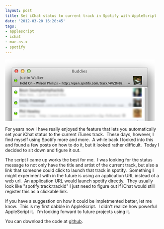 ```yaml
---
layout: post
title: Set iChat status to current track in Spotify with AppleScript
date: '2012-03-20 16:20:45'
tags:
- applescript
- ichat
- mac-os-x
- spotify
---
```


![](/content/images/2014/May/ichat-status-current-spotify-track.png)

For years now I have really enjoyed the feature that lets you automatically set your iChat status to the current iTunes track.  These days, however, I find myself using Spotify more and more.  A while back I looked into this and found a few posts on how to do it, but it looked rather difficult.  Today I decided to sit down and figure it out.

The script I came up works the best for me.  I was looking for the status message to not only have the title and artist of the current track, but also a link that someone could click to launch that track in spotify.  Something I might experiment with in the future is using an application URL instead of a web url.  An application URL would launch spotify directly.  They usually look like "spotify:track:trackid" I just need to figure out if iChat would still register this as a clickable link.

If you have a suggestion on how it could be impletmented better, let me know.  This is my first dabble in AppleScript.  I didn't realize how powerful AppleScript it.  I'm looking forward to future projects using it.

You can download the code at <a href="https://github.com/augoisms/Set-iChat-status-to-current-Spotify-track" target="_blank">github</a>.